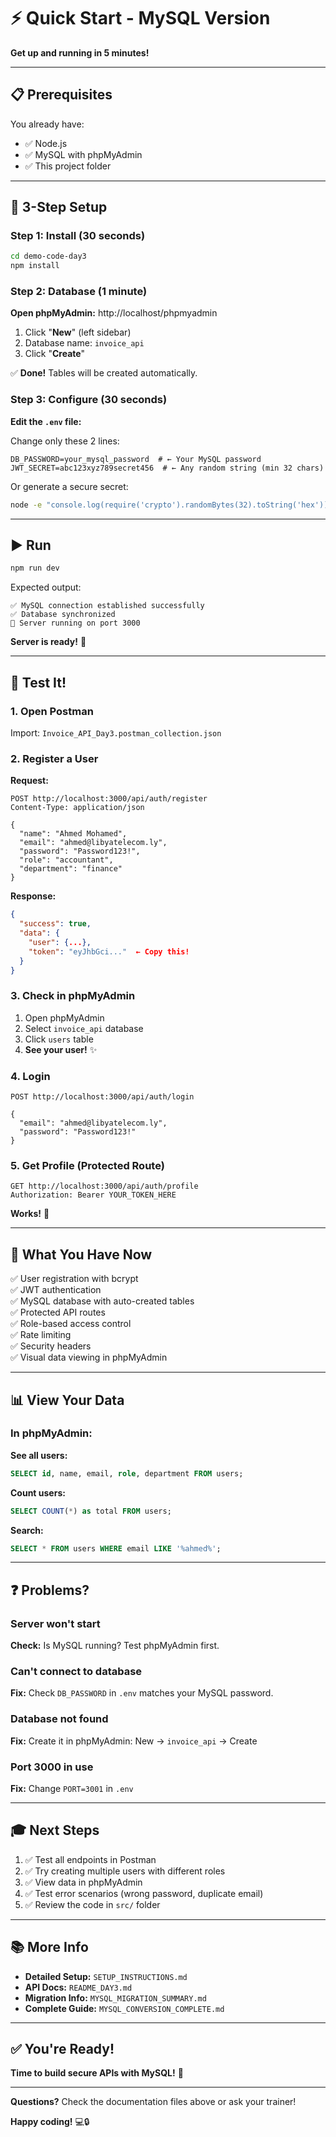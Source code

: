 # ⚡ Quick Start - MySQL Version

**Get up and running in 5 minutes!**

---

## 📋 Prerequisites

You already have:
- ✅ Node.js
- ✅ MySQL with phpMyAdmin
- ✅ This project folder

---

## 🚀 3-Step Setup

### Step 1: Install (30 seconds)
```bash
cd demo-code-day3
npm install
```

### Step 2: Database (1 minute)

**Open phpMyAdmin:** http://localhost/phpmyadmin

1. Click "**New**" (left sidebar)
2. Database name: `invoice_api`
3. Click "**Create**"

✅ **Done!** Tables will be created automatically.

### Step 3: Configure (30 seconds)

**Edit the `.env` file:**

Change only these 2 lines:
```env
DB_PASSWORD=your_mysql_password  # ← Your MySQL password
JWT_SECRET=abc123xyz789secret456  # ← Any random string (min 32 chars)
```

Or generate a secure secret:
```bash
node -e "console.log(require('crypto').randomBytes(32).toString('hex'))"
```

---

## ▶️ Run

```bash
npm run dev
```

Expected output:
```
✅ MySQL connection established successfully
✅ Database synchronized
🚀 Server running on port 3000
```

**Server is ready!** 🎉

---

## 🧪 Test It!

### 1. Open Postman

Import: `Invoice_API_Day3.postman_collection.json`

### 2. Register a User

**Request:**
```http
POST http://localhost:3000/api/auth/register
Content-Type: application/json

{
  "name": "Ahmed Mohamed",
  "email": "ahmed@libyatelecom.ly",
  "password": "Password123!",
  "role": "accountant",
  "department": "finance"
}
```

**Response:**
```json
{
  "success": true,
  "data": {
    "user": {...},
    "token": "eyJhbGci..."  ← Copy this!
  }
}
```

### 3. Check in phpMyAdmin

1. Open phpMyAdmin
2. Select `invoice_api` database
3. Click `users` table
4. **See your user!** ✨

### 4. Login

```http
POST http://localhost:3000/api/auth/login

{
  "email": "ahmed@libyatelecom.ly",
  "password": "Password123!"
}
```

### 5. Get Profile (Protected Route)

```http
GET http://localhost:3000/api/auth/profile
Authorization: Bearer YOUR_TOKEN_HERE
```

**Works!** 🎉

---

## 🎯 What You Have Now

✅ User registration with bcrypt  
✅ JWT authentication  
✅ MySQL database with auto-created tables  
✅ Protected API routes  
✅ Role-based access control  
✅ Rate limiting  
✅ Security headers  
✅ Visual data viewing in phpMyAdmin  

---

## 📊 View Your Data

### In phpMyAdmin:

**See all users:**
```sql
SELECT id, name, email, role, department FROM users;
```

**Count users:**
```sql
SELECT COUNT(*) as total FROM users;
```

**Search:**
```sql
SELECT * FROM users WHERE email LIKE '%ahmed%';
```

---

## ❓ Problems?

### Server won't start
**Check:** Is MySQL running? Test phpMyAdmin first.

### Can't connect to database
**Fix:** Check `DB_PASSWORD` in `.env` matches your MySQL password.

### Database not found
**Fix:** Create it in phpMyAdmin: New → `invoice_api` → Create

### Port 3000 in use
**Fix:** Change `PORT=3001` in `.env`

---

## 🎓 Next Steps

1. ✅ Test all endpoints in Postman
2. ✅ Try creating multiple users with different roles
3. ✅ View data in phpMyAdmin
4. ✅ Test error scenarios (wrong password, duplicate email)
5. ✅ Review the code in `src/` folder

---

## 📚 More Info

- **Detailed Setup:** `SETUP_INSTRUCTIONS.md`
- **API Docs:** `README_DAY3.md`
- **Migration Info:** `MYSQL_MIGRATION_SUMMARY.md`
- **Complete Guide:** `MYSQL_CONVERSION_COMPLETE.md`

---

## ✅ You're Ready!

**Time to build secure APIs with MySQL!** 🚀

---

**Questions?** Check the documentation files above or ask your trainer!

**Happy coding!** 💻🔒

